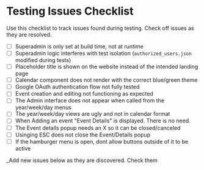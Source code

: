 # Testing Issues Checklist

Use this checklist to track issues found during testing. Check off issues as they are resolved.

- [ ] Superadmin is only set at build time, not at runtime
- [ ] Superadmin logic interferes with test isolation (`authorized_users.json` modified during tests)
- [ ] Placeholder title is shown on the website instead of the intended landing page
- [ ] Calendar component does not render with the correct blue/green theme
- [ ] Google OAuth authentication flow not fully tested
- [ ] Event creation and editing not functioning as expected
- [ ] The Admin interface does not appear when called from the year/week/day menus
- [ ] The year/week/day views are ugly and not in calendar format
- [ ] When Adding an event "Event Details" is displayed. There is no need.
- [ ] The Event details popup needs an X so it can be closed/canceled
- [ ] Usinging ESC does not close the Event/Details popup
- [ ] If the hamburger menu is open, dont allow buttons outside of it to be active

_Add new issues below as they are discovered. Check them